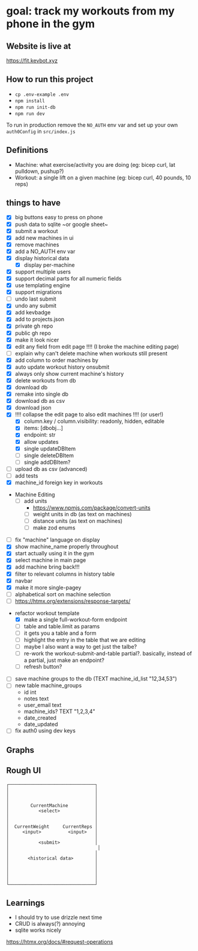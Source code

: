 # goal: track my workouts from my phone in the gym

## Website is live at

https://fit.kevbot.xyz

## How to run this project

- `cp .env-example .env`
- `npm install`
- `npm run init-db`
- `npm run dev`

To run in production remove the `NO_AUTH` env var and set up your own `auth0Config` in `src/index.js`

## Definitions

- Machine: what exercise/activity you are doing (eg: bicep curl, lat pulldown, pushup?)
- Workout: a single lift on a given machine (eg: bicep curl, 40 pounds, 10 reps)

## things to have

- [x] big buttons easy to press on phone
- [x] push data to sqlite ~or google sheet~
- [x] submit a workout
- [x] add new machines in ui
- [x] remove machines
- [x] add a NO_AUTH env var
- [x] display historical data
  - [x] display per-machine
- [x] support multiple users
- [x] support decimal parts for all numeric fields
- [x] use templating engine
- [x] support migrations
- [ ] undo last submit
- [x] undo any submit
- [x] add kevbadge
- [x] add to projects.json
- [x] private gh repo
- [x] public gh repo
- [x] make it look nicer
- [x] edit any field from edit page !!!! (I broke the machine editing page)
- [ ] explain why can't delete machine when workouts still present
- [x] add column to order machines by
- [x] auto update workout history onsubmit
- [x] always only show current machine's history
- [x] delete workouts from db
- [x] download db
- [x] remake into single db
- [x] download db as csv
- [x] download json
- [x] !!!! collapse the edit page to also edit machines !!!! (or user!)
  - [x] column.key / column.visibility: readonly, hidden, editable
  - [x] items: \[dbobj...\]
  - [x] endpoint: str
  - [x] allow updates
  - [x] single updateDBItem
  - [ ] single deleteDBItem
  - [ ] single addDBItem?
- [ ] upload db as csv (advanced)
- [ ] add tests
- [x] machine_id foreign key in workouts
- Machine Editing
  - [ ] add units
    - https://www.npmjs.com/package/convert-units
    - [ ] weight units in db (as text on machines)
    - [ ] distance units (as text on machines)
    - [ ] make zod enums
- [ ] fix "machine" language on display
- [x] show machine_name properly throughout
- [x] start actually using it in the gym
- [x] select machine in main page
- [x] add machine bring back!!!
- [x] filter to relevant columns in history table
- [x] navbar
- [x] make it more single-pagey
- [ ] alphabetical sort on machine selection
- [ ] https://htmx.org/extensions/response-targets/
- refactor workout template
  - [x] make a single full-workout-form endpoint
  - [ ] table and table.limit as params
  - [ ] it gets you a table and a form
  - [ ] highlight the entry in the table that we are editing
  - [ ] maybe I also want a way to get just the talbe?
  - [ ] re-work the workout-submit-and-table partial?. basically, instead of a partial, just make an endpoint?
  - [ ] refresh button?
- [ ] save machine groups to the db (TEXT machine_id_list "12,34,53")
- [ ] new table machine_groups
  - id int
  - notes text
  - user_email text
  - machine_ids? TEXT "1,2,3,4"
  - date_created
  - date_updated
- [ ] fix auth0 using dev keys

## Graphs

## Rough UI

```
┌────────────────────────────────┐
│                                │
│                                │
│                                │
│        CurrentMachine          │
│           <select>             │
│                                │
│                                │
│  CurrentWeight     CurrentReps │
│     <input>          <input>   │
│                                │
│           <submit>             │
│                                 │
│                                │
│       <historical data>        │
│                                │
│                                │
│                                │
│                                │
└────────────────────────────────┘
```

## Learnings

- I should try to use drizzle next time
- CRUD is always(?) annoying
- sqlite works nicely

https://htmx.org/docs/#request-operations
